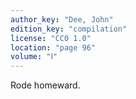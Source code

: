 ```yaml
---
author_key: "Dee, John"
edition_key: "compilation"
license: "CC0 1.0"
location: "page 96"
volume: "Ⅰ"
---
```

Rode homeward.
